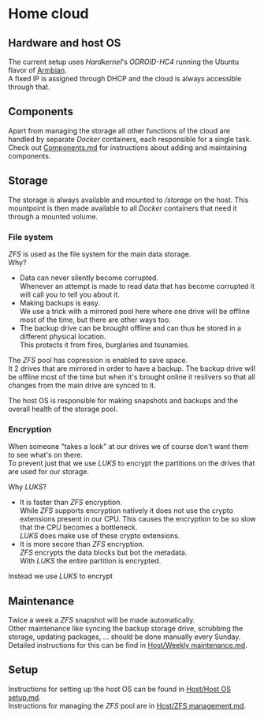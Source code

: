 # Home cloud

## Hardware and host OS
The current setup uses *Hardkernel*'s *ODROID-HC4* running the Ubuntu flavor of [Armbian](https://www.armbian.com/odroid-hc4/).\
A fixed IP is assigned through DHCP and the cloud is always accessible through that.

## Components
Apart from managing the storage all other functions of the cloud are handled by separate *Docker* containers, each responsible for a single task.\
Check out [Components.md](<./Components.md>) for instructions about adding and maintaining components.

## Storage
The storage is always available and mounted to */storage* on the host. This mountpoint is then made available to all *Docker* containers that need it through a mounted volume.

### File system
*ZFS* is used as the file system for the main data storage.\
Why?
* Data can never silently become corrupted.\
Whenever an attempt is made to read data that has become corrupted it will call you to tell you about it.
* Making backups is easy.\
We use a trick with a mirrored pool here where one drive will be offline most of the time, but there are other ways too.
* The backup drive can be brought offline and can thus be stored in a different physical location.\
This protects it from fires, burglaries and tsunamies.

The *ZFS* pool has copression is enabled to save space.\
It 2 drives that are mirrored in order to have a backup. The backup drive will be offline most of the time but when it's brought online it resilvers so that all changes from the main drive are synced to it.

The host OS is responsible for making snapshots and backups and the overall health of the storage pool.

### Encryption
When someone "takes a look" at our drives we of course don't want them to see what's on there.\
To prevent just that we use *LUKS* to encrypt the partitions on the drives that are used for our storage.

Why *LUKS*?
* It is faster than *ZFS* encryption.\
While *ZFS* supports encryption natively it does not use the crypto extensions present in our CPU. This causes the encryption to be so slow that the CPU becomes a bottleneck.\
*LUKS* does make use of these crypto extensions.
* It is more secore than *ZFS* encryption.\
*ZFS* encrypts the data blocks but bot the metadata.\
With *LUKS* the entire partition is encrypted.

Instead we use *LUKS* to encrypt

## Maintenance
Twice a week a *ZFS* snapshot will be made automatically.\
Other maintenance like syncing the backup storage drive, scrubbing the storage, updating packages, … should be done manually every Sunday.\
Detailed instructions for this can be find in [Host/Weekly maintenance.md](<Host/Weekly maintenance.md>).

## Setup
Instructions for setting up the host OS can be found in [Host/Host OS setup.md](<Host/Host OS setup.md>).\
Instructions for managing the *ZFS* pool are in [Host/ZFS management.md](<Host/Storage management.md>).